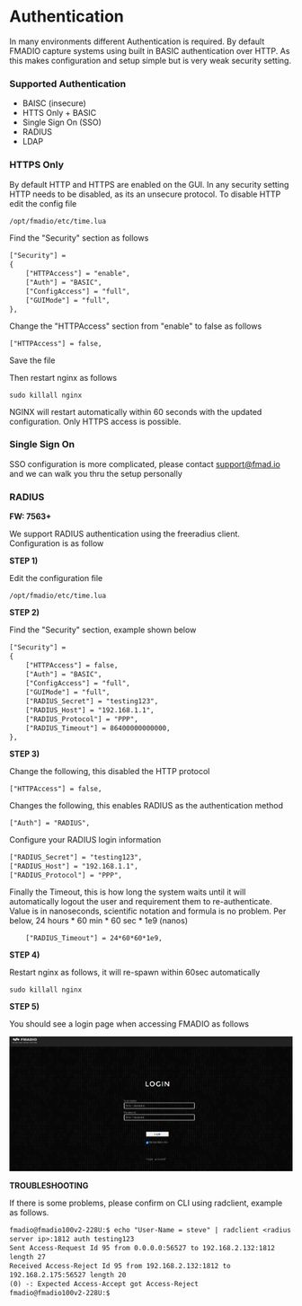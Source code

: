 # Authentication

In many environments different Authentication is required. By default FMADIO capture systems using built in BASIC authentication over HTTP. As this makes configuration and setup simple but is very weak security setting.

### Supported Authentication

* BAISC (insecure)
* HTTS Only + BASIC
* Single Sign On (SSO)
* RADIUS
* LDAP

### HTTPS Only

By default HTTP and HTTPS are enabled on the GUI. In any security setting HTTP needs to be disabled, as its an unsecure protocol. To disable HTTP edit the config file

```
/opt/fmadio/etc/time.lua
```

Find the "Security" section as follows

```
["Security"] =
{
    ["HTTPAccess"] = "enable",
    ["Auth"] = "BASIC",
    ["ConfigAccess"] = "full",
    ["GUIMode"] = "full",
},

```

Change the "HTTPAccess" section from "enable" to false  as follows

```
["HTTPAccess"] = false,
```

Save the file&#x20;

Then restart nginx as follows

```
sudo killall nginx
```

NGINX will restart automatically within 60 seconds with the updated configuration. Only HTTPS access is possible.

### Single Sign On

SSO configuration is more complicated, please contact support@fmad.io and we can walk you thru the setup personally

### RADIUS

**FW: 7563+**

We support RADIUS authentication using the freeradius client. Configuration is as follow

**STEP 1)**

Edit the configuration file&#x20;

```
/opt/fmadio/etc/time.lua
```

**STEP 2)**

Find the "Security" section, example shown below

```
["Security"] =
{
    ["HTTPAccess"] = false,
    ["Auth"] = "BASIC",
    ["ConfigAccess"] = "full",
    ["GUIMode"] = "full",
    ["RADIUS_Secret"] = "testing123",
    ["RADIUS_Host"] = "192.168.1.1",
    ["RADIUS_Protocol"] = "PPP",
    ["RADIUS_Timeout"] = 86400000000000,
},

```

**STEP 3)**

Change the following, this disabled the HTTP protocol&#x20;

```
["HTTPAccess"] = false,
```

Changes the following, this enables RADIUS as the authentication method

```
["Auth"] = "RADIUS",
```

Configure your RADIUS login information

```
["RADIUS_Secret"] = "testing123",
["RADIUS_Host"] = "192.168.1.1",
["RADIUS_Protocol"] = "PPP",
```

Finally the Timeout, this is how long the system waits until it will automatically logout the user and requirement them to re-authenticate. Value is in nanoseconds, scientific notation and formula is no problem. Per below, 24 hours \* 60 min \* 60 sec \* 1e9 (nanos)

```
    ["RADIUS_Timeout"] = 24*60*60*1e9,

```

**STEP 4)**

Restart nginx as follows, it will re-spawn within 60sec automatically

```
sudo killall nginx
```

**STEP 5)**

You should see a login page when accessing FMADIO as follows

![](<../.gitbook/assets/image (80).png>)

**TROUBLESHOOTING**

If there is some problems, please confirm on CLI using radclient, example as follows.

```
fmadio@fmadio100v2-228U:$ echo "User-Name = steve" | radclient <radius server ip>:1812 auth testing123
Sent Access-Request Id 95 from 0.0.0.0:56527 to 192.168.2.132:1812 length 27
Received Access-Reject Id 95 from 192.168.2.132:1812 to 192.168.2.175:56527 length 20
(0) -: Expected Access-Accept got Access-Reject
fmadio@fmadio100v2-228U:$

```
